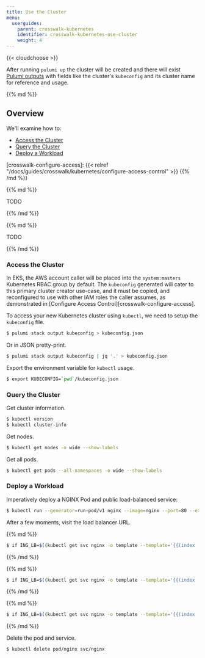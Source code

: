 ```yaml
---
title: Use the Cluster
menu:
  userguides:
    parent: crosswalk-kubernetes
    identifier: crosswalk-kubernetes-use-cluster
    weight: 4
---
```


{{< cloudchoose >}}

After running `pulumi up` the cluster will be created and there will exist
[Pulumi outputs][pulumi-outputs] with fields like the cluster's `kubeconfig`
and its cluster name for reference and usage.

<div class="cloud-prologue-aws"></div>
<div class="mt">
{{% md %}}

## Overview

We'll examine how to:

  * [Access the Cluster](#access-the-cluster)
  * [Query the Cluster](#query-the-cluster)
  * [Deploy a Workload](#deploy-a-workload)

[crosswalk-configure-access]: {{< relref "/docs/guides/crosswalk/kubernetes/configure-access-control" >}}
{{% /md %}}
</div>

<div class="cloud-prologue-azure"></div>
<div class="mt">
{{% md %}}

TODO

{{% /md %}}
</div>

<div class="cloud-prologue-gcp"></div>
<div class="mt">
{{% md %}}

TODO

{{% /md %}}
</div>

### Access the Cluster

In EKS, the AWS account caller will be placed into the
`system:masters` Kubernetes RBAC group by default. The `kubeconfig`
generated will cater to this primary cluster creator use-case, and it must be
copied, and reconfigured to use with other IAM roles the caller assumes, as
demonstrated in [Configure Access Control][crosswalk-configure-access].

To access your new Kubernetes cluster using `kubectl`, we need to setup the
`kubeconfig` file.

```bash
$ pulumi stack output kubeconfig > kubeconfig.json
```

Or in JSON pretty-print.

```bash
$ pulumi stack output kubeconfig | jq '.' > kubeconfig.json
```

Export the environment variable for `kubectl` usage.

```bash
$ export KUBECONFIG=`pwd`/kubeconfig.json
```

### Query the Cluster

Get cluster information.

```bash
$ kubectl version
$ kubectl cluster-info
```

Get nodes.

```bash
$ kubectl get nodes -o wide --show-labels
```

Get all pods.

```bash
$ kubectl get pods --all-namespaces -o wide --show-labels
```

### Deploy a Workload

Imperatively deploy a NGINX Pod and public load-balanced service:

```bash
$ kubectl run --generator=run-pod/v1 nginx --image=nginx --port=80 --expose --service-overrides='{"spec":{"type":"LoadBalancer"}}'
```

After a few moments, visit the load balancer URL.

<div class="cloud-prologue-aws"></div>
<div class="mt">
{{% md %}}

```bash
$ if ING_LB=$((kubectl get svc nginx -o template --template='{{(index .status.loadBalancer.ingress 0).hostname}}') 2>&1) ; then echo "http://$ING_LB"; else echo "LB is not ready yet."; fi
```

{{% /md %}}
</div>

<div class="cloud-prologue-azure"></div>
<div class="mt">
{{% md %}}

```bash
$ if ING_LB=$((kubectl get svc nginx -o template --template='{{(index .status.loadBalancer.ingress 0).ip}}') 2>&1) ; then echo "http://$ING_LB"; else echo "LB is not ready yet."; fi
```

{{% /md %}}
</div>

<div class="cloud-prologue-gcp"></div>
<div class="mt">
{{% md %}}

```bash
$ if ING_LB=$((kubectl get svc nginx -o template --template='{{(index .status.loadBalancer.ingress 0).ip}}') 2>&1) ; then echo "http://$ING_LB"; else echo "LB is not ready yet."; fi
```

{{% /md %}}
</div>

Delete the pod and service.

```bash
$ kubectl delete pod/nginx svc/nginx
```

[pulumi-outputs]: https://www.pulumi.com/docs/intro/concepts/programming-model/#outputs
